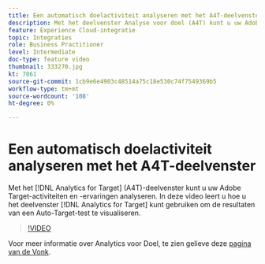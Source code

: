 ```yaml
---
title: Een automatisch doelactiviteit analyseren met het A4T-deelvenster
description: Met het deelvenster Analyse voor doel (A4T) kunt u uw Adobe Target-activiteiten en -ervaringen analyseren. In deze video leert u hoe u de resultaten van een Auto-Target-test kunt visualiseren met het deelvenster Analyse voor doel.
feature: Experience Cloud-integratie
topic: Integraties
role: Business Practitioner
level: Intermediate
doc-type: feature video
thumbnail: 333270.jpg
kt: 7861
source-git-commit: 1cb9e6e4903c48514a75c18e530c74f7549369b5
workflow-type: tm+mt
source-wordcount: '108'
ht-degree: 0%

---
```



# Een automatisch doelactiviteit analyseren met het A4T-deelvenster

Met het [!DNL Analytics for Target] (A4T)-deelvenster kunt u uw Adobe Target-activiteiten en -ervaringen analyseren. In deze video leert u hoe u het deelvenster [!DNL Analytics for Target] kunt gebruiken om de resultaten van een Auto-Target-test te visualiseren.

>[!VIDEO](https://video.tv.adobe.com/v/333270/?quality=12&learn=on)

Voor meer informatie over Analytics voor Doel, te zien gelieve deze [pagina van de Vonk](https://spark.adobe.com/page/Lo3Spm4oBOvwF/).
